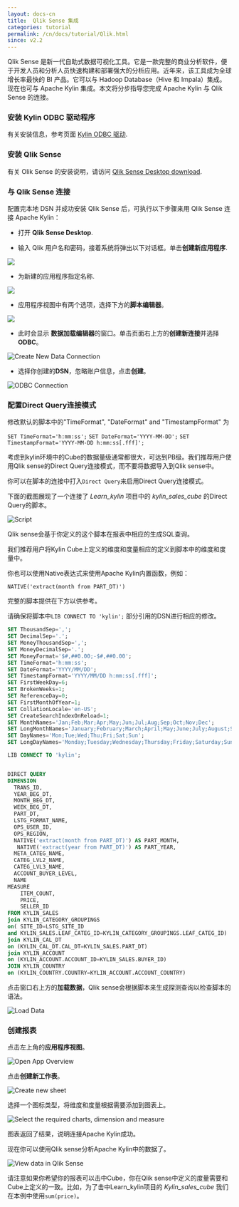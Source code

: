 ```yaml
---
layout: docs-cn
title:  Qlik Sense 集成
categories: tutorial
permalink: /cn/docs/tutorial/Qlik.html
since: v2.2
---
```


Qlik Sense 是新一代自助式数据可视化工具。它是一款完整的商业分析软件，便于开发人员和分析人员快速构建和部署强大的分析应用。近年来，该工具成为全球增长率最快的 BI 产品。它可以与 Hadoop Database（Hive 和 Impala）集成。现在也可与 Apache Kylin 集成。本文将分步指导您完成 Apache Kylin 与 Qlik Sense 的连接。 

### 安装 Kylin ODBC 驱动程序

有关安装信息，参考页面 [Kylin ODBC 驱动](http://kylin.apache.org/cn/docs/tutorial/odbc.html).

### 安装 Qlik Sense

有关 Olik Sense 的安装说明，请访问 [Qlik Sense Desktop download](https://www.qlik.com/us/try-or-buy/download-qlik-sense).

### 与 Qlik Sense 连接

配置完本地 DSN 并成功安装 Qlik Sense 后，可执行以下步骤来用 Qlik Sense 连接 Apache Kylin：

- 打开 **Qlik Sense Desktop**.


- 输入 Qlik 用户名和密码，接着系统将弹出以下对话框。单击**创建新应用程序**.

![](/images/tutorial/2.1/Qlik/welcome_to_qlik_desktop.png)

- 为新建的应用程序指定名称. 

![](/images/tutorial/2.1/Qlik/create_new_application.png)

- 应用程序视图中有两个选项，选择下方的**脚本编辑器**。

![](/images/tutorial/2.1/Qlik/script_editor.png)

- 此时会显示 **数据加载编辑器**的窗口。单击页面右上方的**创建新连接**并选择**ODBC**。

![Create New Data Connection](/images/tutorial/2.1/Qlik/create_data_connection.png)

- 选择你创建的**DSN**，忽略账户信息，点击**创建**。

![ODBC Connection](/images/tutorial/2.1/Qlik/odbc_connection.png)

### 配置Direct Query连接模式
修改默认的脚本中的"TimeFormat", "DateFormat" and "TimestampFormat" 为

`SET TimeFormat='h:mm:ss';`
`SET DateFormat='YYYY-MM-DD';`
`SET TimestampFormat='YYYY-MM-DD h:mm:ss[.fff]';`

考虑到kylin环境中的Cube的数据量级通常都很大，可达到PB级。我们推荐用户使用Qlik sense的Direct Query连接模式，而不要将数据导入到Qlik sense中。

你可以在脚本的连接中打入`Direct Query`来启用Direct Query连接模式。

下面的截图展现了一个连接了 *Learn_kylin* 项目中的 *kylin_sales_cube* 的Direct Query的脚本。

![Script](/images/tutorial/2.1/Qlik/script_run_result.png) 

Qlik sense会基于你定义的这个脚本在报表中相应的生成SQL查询。

我们推荐用户将Kylin Cube上定义的维度和度量相应的定义到脚本中的维度和度量中。

你也可以使用Native表达式来使用Apache Kylin内置函数，例如：

`NATIVE('extract(month from PART_DT)') ` 

完整的脚本提供在下方以供参考。

请确保将脚本中`LIB CONNECT TO 'kylin';` 部分引用的DSN进行相应的修改。 

```SQL
SET ThousandSep=',';
SET DecimalSep='.';
SET MoneyThousandSep=',';
SET MoneyDecimalSep='.';
SET MoneyFormat='$#,##0.00;-$#,##0.00';
SET TimeFormat='h:mm:ss';
SET DateFormat='YYYY/MM/DD';
SET TimestampFormat='YYYY/MM/DD h:mm:ss[.fff]';
SET FirstWeekDay=6;
SET BrokenWeeks=1;
SET ReferenceDay=0;
SET FirstMonthOfYear=1;
SET CollationLocale='en-US';
SET CreateSearchIndexOnReload=1;
SET MonthNames='Jan;Feb;Mar;Apr;May;Jun;Jul;Aug;Sep;Oct;Nov;Dec';
SET LongMonthNames='January;February;March;April;May;June;July;August;September;October;November;December';
SET DayNames='Mon;Tue;Wed;Thu;Fri;Sat;Sun';
SET LongDayNames='Monday;Tuesday;Wednesday;Thursday;Friday;Saturday;Sunday';

LIB CONNECT TO 'kylin';


DIRECT QUERY
DIMENSION 
  TRANS_ID,
  YEAR_BEG_DT,
  MONTH_BEG_DT,
  WEEK_BEG_DT,
  PART_DT,
  LSTG_FORMAT_NAME,
  OPS_USER_ID,
  OPS_REGION,
  NATIVE('extract(month from PART_DT)') AS PART_MONTH,
   NATIVE('extract(year from PART_DT)') AS PART_YEAR,
  META_CATEG_NAME,
  CATEG_LVL2_NAME,
  CATEG_LVL3_NAME,
  ACCOUNT_BUYER_LEVEL,
  NAME
MEASURE
	ITEM_COUNT,
    PRICE,
    SELLER_ID
FROM KYLIN_SALES 
join KYLIN_CATEGORY_GROUPINGS  
on( SITE_ID=LSTG_SITE_ID 
and KYLIN_SALES.LEAF_CATEG_ID=KYLIN_CATEGORY_GROUPINGS.LEAF_CATEG_ID)
join KYLIN_CAL_DT
on (KYLIN_CAL_DT.CAL_DT=KYLIN_SALES.PART_DT)
join KYLIN_ACCOUNT 
on (KYLIN_ACCOUNT.ACCOUNT_ID=KYLIN_SALES.BUYER_ID)
JOIN KYLIN_COUNTRY
on (KYLIN_COUNTRY.COUNTRY=KYLIN_ACCOUNT.ACCOUNT_COUNTRY)
```

点击窗口右上方的**加载数据**，Qlik sense会根据脚本来生成探测查询以检查脚本的语法。

![Load Data](/images/tutorial/2.1/Qlik/load_data.png)

### 创建报表

点击左上角的**应用程序视图**。

![Open App Overview](/images/tutorial/2.1/Qlik/go_to_app_overview.png)

点击**创建新工作表**。

![Create new sheet](/images/tutorial/2.1/Qlik/create_new_report.png)

选择一个图标类型，将维度和度量根据需要添加到图表上。

![Select the required charts, dimension and measure](/images/tutorial/2.1/Qlik/add_dimension.png)

图表返回了结果，说明连接Apache Kylin成功。

现在你可以使用Qlik sense分析Apache Kylin中的数据了。

![View data in Qlik Sense](/images/tutorial/2.1/Qlik/report.png)

请注意如果你希望你的报表可以击中Cube，你在Qlik sense中定义的度量需要和Cube上定义的一致。比如，为了击中Learn_kylin项目的 *Kylin_sales_cube* 我们在本例中使用`sum(price)`。
